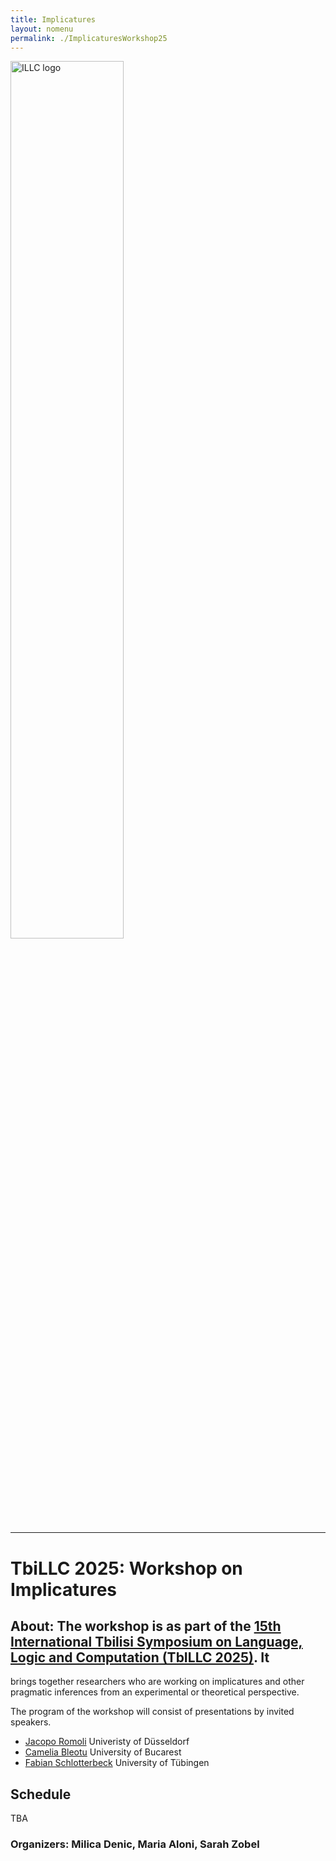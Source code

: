 ```yaml
---
title: Implicatures  
layout: nomenu
permalink: ./ImplicaturesWorkshop25
---
```


<a href="https://www.illc.uva.nl" target="_blank">
  <img src="{{ site.baseurl }}/style/illclogo.png" alt="ILLC logo" width="60%" class="illclogo"/>
</a>
<hr/>

# TbiLLC 2025: Workshop on Implicatures

## About: The workshop is as part of the [15th International Tbilisi Symposium on Language, Logic and Computation (TbILLC 2025)](https://events.illc.uva.nl/Tbilisi/Tbilisi2025/). It 
brings together researchers who are working on implicatures and other pragmatic inferences from an experimental or theoretical perspective.<br>

The program of the workshop will consist of presentations by invited speakers.

* [Jacopo Romoli](https://www.jacoporomoli.com/)  Univeristy of Düsseldorf<br>
* [Camelia Bleotu](https://www.adinacameliableotu.com/) University of Bucarest<br>
* [Fabian Schlotterbeck](https://fabianschlotterbeck.github.io/) University of Tübingen<br>

## Schedule
TBA

### Organizers: Milica Denic, Maria Aloni, Sarah Zobel

